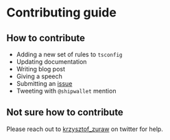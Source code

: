 # Contributing guide

## How to contribute

- Adding a new set of rules to `tsconfig`
- Updating documentation
- Writing blog post
- Giving a speech
- Submitting an [issue](https://github.com/shipwallet/TypeScript/issues)
- Tweeting with `@shipwallet` mention

## Not sure how to contribute

Please reach out to [krzysztof_zuraw](https://twitter.com/krzysztof_zuraw) on twitter for help.
